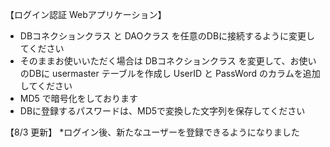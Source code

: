【ログイン認証 Webアプリケーション】

* DBコネクションクラス と DAOクラス を任意のDBに接続するように変更してください
* そのままお使いいただく場合は DBコネクションクラス を変更して、お使いのDBに
 usermaster テーブルを作成し UserID と PassWord のカラムを追加してください
* MD5 で暗号化をしております
* DBに登録するパスワードは、MD5で変換した文字列を保存してください

【8/3 更新】
*ログイン後、新たなユーザーを登録できるようになりました
